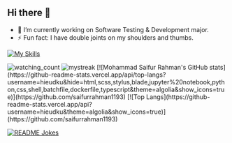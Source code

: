 ## Hi there 👋

<!--
**hieudku/hieuDku** is a ✨ _special_ ✨ repository because its `README.md` (this file) appears on your GitHub profile.

Here are some ideas to get you started:
-->
- 🔭 I’m currently working on Software Testing & Development major.
- ⚡ Fun fact: I have double joints on my shoulders and thumbs.

[![My Skills](https://skillicons.dev/icons?i=js,html,css,cs,dotnet,git,github,java,selenium,anaconda,r)](https://skillicons.dev)

  <img src="https://widgetbite.com/stats/{random-guid}" alt="watching_count" />


  <img src="https://github-readme-streak-stats.herokuapp.com/?user=hieudku&theme=tokyonight" alt="mystreak"/>
  [![Mohammad Saifur Rahman's GitHub stats](https://github-readme-stats.vercel.app/api/top-langs?username=hieudku&hide=html,scss,stylus,blade,jupyter%20notebook,python,css,shell,batchfile,dockerfile,typescript&theme=algolia&show_icons=true)](https://github.com/saifurrahman1193)
[![Top Langs](https://github-readme-stats.vercel.app/api?username=hieudku&theme=algolia&show_icons=true)](https://github.com/saifurrahman1193)
  


  <a href="https://readme-jokes.vercel.app"><img align="center" src="https://readme-jokes.vercel.app/api" alt="README Jokes"></a>
  


